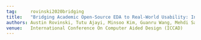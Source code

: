 ```yaml
---
tag:     rovinski2020bridging
title:   "Bridging Academic Open-Source EDA to Real-World Usability: Invited Paper"
authors: Austin Rovinski, Tutu Ajayi, Minsoo Kim, Guanru Wang, Mehdi Saligane
venue:   International Conference On Computer Aided Design (ICCAD)
---
```

